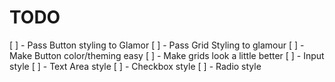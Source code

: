 # TODO

[ ] - Pass Button styling to Glamor
[ ] - Pass Grid Styling to glamour
[ ] - Make Button color/theming easy
[ ] - Make grids look a little better
[ ] - Input style
[ ] - Text Area style
[ ] - Checkbox style
[ ] - Radio style